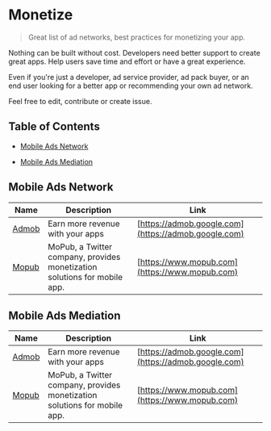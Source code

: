 # Monetize
> Great list of ad networks, best practices for monetizing your app.

Nothing can be built without cost. Developers need better support to create great apps. Help users save time and effort or have a great experience.

Even if you're just a developer, ad service provider, ad pack buyer, or an end user looking for a better app or recommending your own ad network.

Feel free to edit, contribute or create issue.

## Table of Contents
* [Mobile Ads Network](#mobile-ads-network)
- [Mobile Ads Mediation](#mobile-ads-mediation)

## Mobile Ads Network

| Name | Description | Link |
|------|-------------|------|
| [Admob](https://admob.google.com/) | Earn more revenue with your apps | [https://admob.google.com](https://admob.google.com) |
| [Mopub](https://www.mopub.com/) | MoPub, a Twitter company, provides monetization solutions for mobile app. | [https://www.mopub.com](https://www.mopub.com) |

## Mobile Ads Mediation

| Name | Description | Link |
|------|-------------|------|
| [Admob](https://admob.google.com/) | Earn more revenue with your apps | [https://admob.google.com](https://admob.google.com) |
| [Mopub](https://www.mopub.com/) | MoPub, a Twitter company, provides monetization solutions for mobile app. | [https://www.mopub.com](https://www.mopub.com) |
